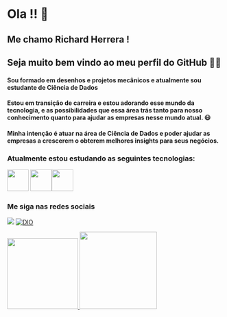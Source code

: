 # Ola !! 👋 

  

## Me chamo Richard Herrera !  

## Seja muito bem vindo ao meu perfil do GitHub 👋:smiley: 

  

#### Sou formado em desenhos e projetos mecânicos e atualmente sou estudante de Ciência de Dados 

#### Estou em transição de carreira e estou adorando esse mundo da tecnologia, e as possibilidades que essa área trás tanto para nosso conhecimento quanto para ajudar as empresas nesse mundo atual. :smiley: 

  

#### Minha intenção é atuar na área de Ciência de Dados e poder ajudar as empresas a crescerem o obterem melhores insights para seus negócios.  

  

### Atualmente estou estudando as seguintes tecnologias: 

  

<img src="https://cdn.jsdelivr.net/gh/devicons/devicon/icons/python/python-original-wordmark.svg" width="50" height="50" /> <img src="https://cdn.jsdelivr.net/gh/devicons/devicon/icons/git/git-original-wordmark.svg" width="50" height="50" /><img src="https://cdn.jsdelivr.net/gh/devicons/devicon/icons/github/github-original-wordmark.svg" width="50" height="50" /> 

  

### Me siga nas redes sociais 

<a href="https://www.linkedin.com/in/richard-herrera-060887" target="_blank"><img src="https://img.shields.io/badge/-LinkedIn-%230077B5?style=for-the-badge&logo=linkedin&logoColor=white" target="_blank"></a> [![DIO](https://img.shields.io/badge/DIO-000?style=for-the-badge&logo=DIO)](https://web.dio.me/users/herreraestudos?tab=skills)

  

<div> 

<a href="https://github.com/RichardHra2023"> 

<img height="165em" src="https://github-readme-stats.vercel.app/api/top-langs/?username=RichardHra2023&layout=compact&langs_count=7&theme=dracula"/> 

<img height="180em" src="https://github-readme-stats.vercel.app/api?username=RichardHra2023&show_icons=true&theme=dracula&include_all_commits=true&count_private=true"/> 

</div> 